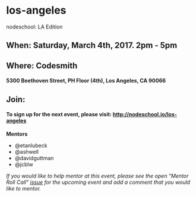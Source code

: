 los-angeles
===========

nodeschool: LA Edition

## When: Saturday, March 4th, 2017. 2pm - 5pm

## Where: Codesmith
####  5300 Beethoven Street, PH Floor (4th), Los Angeles, CA 90066

## Join:
#### To sign up for the next event, please visit: http://nodeschool.io/los-angeles

**Mentors**
* @etanlubeck
* @ashwell
* @davidguttman
* @jcblw

_If you would like to help mentor at this event, please see the open "Mentor Roll Call" [issue](https://github.com/nodeschool/los-angeles/issues) for the upcoming event and add a comment that you would like to mentor._

